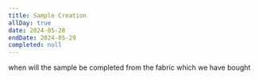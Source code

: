 ```yaml
---
title: Sample Creation
allDay: true
date: 2024-05-28
endDate: 2024-05-29
completed: null
---
```

when will the sample be completed from the fabric which we have bought